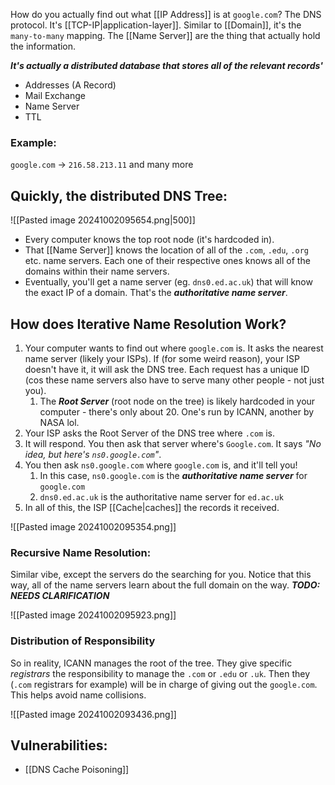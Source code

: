 How do you actually find out what [[IP Address]] is at `google.com`? The DNS protocol. It's [[TCP-IP|application-layer]]. Similar to [[Domain]], it's the `many-to-many` mapping. The [[Name Server]] are the thing that actually hold the information.

***It's actually a distributed database that stores all of the relevant records'***
- Addresses (A Record)
- Mail Exchange
- Name Server
- TTL
### Example:
`google.com` -> `216.58.213.11` and many more

## Quickly, the distributed DNS Tree:
![[Pasted image 20241002095654.png|500]]

- Every computer knows the top root node (it's hardcoded in). 
- That [[Name Server]] knows the location of all of the `.com`, `.edu`, `.org` etc. name servers. Each one of their respective ones knows all of the domains within their name servers. 
- Eventually, you'll get a name server (eg. `dns0.ed.ac.uk`) that will know the exact IP of a domain. That's the ***authoritative name server***.

## How does Iterative Name Resolution Work?
1. Your computer wants to find out where `google.com` is. It asks the nearest name server (likely your ISPs). If (for some weird reason), your ISP doesn't have it, it will ask the DNS tree. Each request has a unique ID (cos these name servers also have to serve many other people - not just you).
	1. The ***Root Server*** (root node on the tree) is likely hardcoded in your computer - there's only about 20. One's run by ICANN, another by NASA lol. 
3. Your ISP asks the Root Server of the DNS tree where `.com` is.
4. It will respond. You then ask that server where's `Google.com`. It says *"No idea, but here's `ns0.google.com`"*. 
5. You then ask `ns0.google.com` where `google.com` is, and it'll tell you!
	1. In this case, `ns0.google.com` is the ***authoritative name server*** for `google.com`
	2. `dns0.ed.ac.uk` is the authoritative name server for `ed.ac.uk`
6. In all of this, the ISP [[Cache|caches]] the records it received.


![[Pasted image 20241002095354.png]]

### Recursive Name Resolution:
Similar vibe, except the servers do the searching for you. Notice that this way, all of the name servers learn about the full domain on the way. ***TODO: NEEDS CLARIFICATION*** 

![[Pasted image 20241002095923.png]]



### Distribution of Responsibility
So in reality, ICANN manages the root of the tree. They give specific *registrars* the responsibility to manage the `.com` or `.edu` or `.uk`. Then they (`.com` registrars for example) will be in charge of giving out the `google.com`. This helps avoid name collisions. 

![[Pasted image 20241002093436.png]]

## Vulnerabilities:
- [[DNS Cache Poisoning]]
